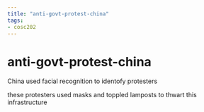 ```yaml
---
title: "anti-govt-protest-china"
tags: 
- cosc202
---
```


# anti-govt-protest-china

China used facial recognition to identofy protesters

these protesters used masks and toppled lamposts to thwart this infrastructure

